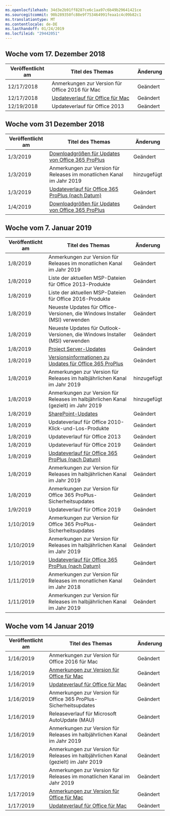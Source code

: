 ```yaml
---
ms.openlocfilehash: 34d3e2b91ff8287ce6c1aa97c6b49b29641421ce
ms.sourcegitcommit: 90b289350fc88e9f753464991feaa1c4c09b82c1
ms.translationtype: MT
ms.contentlocale: de-DE
ms.lasthandoff: 01/24/2019
ms.locfileid: "29442051"
---
```

<!-- This file is generated automatically each week. Changes made to this file will be overwritten.-->




## <a name="week-of-december-17-2018"></a>Woche vom 17. Dezember 2018


| Veröffentlicht am |Titel des Themas | Änderung |
|------|------------|--------|
| 12/17/2018 | Anmerkungen zur Version für Office 2016 für Mac | Geändert |
| 12/17/2018 | [Updateverlauf für Office für Mac](/OfficeUpdates/update-history-office-for-mac) | Geändert |
| 12/19/2018 | Updateverlauf für Office 2013 | Geändert |


## <a name="week-of-december-31-2018"></a>Woche vom 31 Dezember 2018


| Veröffentlicht am |Titel des Themas | Änderung |
|------|------------|--------|
| 1/3/2019 | [Downloadgrößen für Updates von Office 365 ProPlus](/OfficeUpdates/download-sizes-office365-proplus-updates) | Geändert |
| 1/3/2019 | Anmerkungen zur Version für Releases im monatlichen Kanal im Jahr 2019 | hinzugefügt |
| 1/3/2019 | [Updateverlauf für Office 365 ProPlus (nach Datum)](/OfficeUpdates/update-history-office365-proplus-by-date) | Geändert |
| 1/4/2019 | [Downloadgrößen für Updates von Office 365 ProPlus](/OfficeUpdates/download-sizes-office365-proplus-updates) | Geändert |


## <a name="week-of-january-07-2019"></a>Woche vom 7. Januar 2019


| Veröffentlicht am |Titel des Themas | Änderung |
|------|------------|--------|
| 1/8/2019 | Anmerkungen zur Version für Releases im monatlichen Kanal im Jahr 2019 | Geändert |
| 1/8/2019 | Liste der aktuellen MSP-Dateien für Office 2013-Produkte | Geändert |
| 1/8/2019 | Liste der aktuellen MSP-Dateien für Office 2016-Produkte | Geändert |
| 1/8/2019 | Neueste Updates für Office-Versionen, die Windows Installer (MSI) verwenden | Geändert |
| 1/8/2019 | Neueste Updates für Outlook-Versionen, die Windows Installer (MSI) verwenden | Geändert |
| 1/8/2019 | [Project Server-Updates](/OfficeUpdates/project-server-updates) | Geändert |
| 1/8/2019 | [Versionsinformationen zu Updates für Office 365 ProPlus](/OfficeUpdates/release-notes-office365-proplus) | Geändert |
| 1/8/2019 | Anmerkungen zur Version für Releases im halbjährlichen Kanal im Jahr 2019 | hinzugefügt |
| 1/8/2019 | Anmerkungen zur Version für Releases im halbjährlichen Kanal (gezielt) im Jahr 2019 | hinzugefügt |
| 1/8/2019 | [SharePoint-Updates](/OfficeUpdates/sharepoint-updates) | Geändert |
| 1/8/2019 | Updateverlauf für Office 2010-Klick-und-Los-Produkte | Geändert |
| 1/8/2019 | Updateverlauf für Office 2013 | Geändert |
| 1/8/2019 | Updateverlauf für Office 2019 | Geändert |
| 1/8/2019 | [Updateverlauf für Office 365 ProPlus (nach Datum)](/OfficeUpdates/update-history-office365-proplus-by-date) | Geändert |
| 1/8/2019 | Anmerkungen zur Version für Releases im halbjährlichen Kanal im Jahr 2019 | Geändert |
| 1/8/2019 | Anmerkungen zur Version für Office 365 ProPlus-Sicherheitsupdates | Geändert |
| 1/9/2019 | Updateverlauf für Office 2019 | Geändert |
| 1/10/2019 | Anmerkungen zur Version für Office 365 ProPlus-Sicherheitsupdates | Geändert |
| 1/10/2019 | Anmerkungen zur Version für Releases im halbjährlichen Kanal im Jahr 2019 | Geändert |
| 1/10/2019 | [Updateverlauf für Office 365 ProPlus (nach Datum)](/OfficeUpdates/update-history-office365-proplus-by-date) | Geändert |
| 1/11/2019 | Anmerkungen zur Version für Releases im monatlichen Kanal im Jahr 2018 | Geändert |
| 1/11/2019 | Anmerkungen zur Version für Releases im halbjährlichen Kanal im Jahr 2019 | Geändert |


## <a name="week-of-january-14-2019"></a>Woche vom 14 Januar 2019


| Veröffentlicht am |Titel des Themas | Änderung |
|------|------------|--------|
| 1/16/2019 | Anmerkungen zur Version für Office 2016 für Mac | Geändert |
| 1/16/2019 | [Anmerkungen zur Version für Office für Mac](/OfficeUpdates/release-notes-office-for-mac) | Geändert |
| 1/16/2019 | [Updateverlauf für Office für Mac](/OfficeUpdates/update-history-office-for-mac) | Geändert |
| 1/16/2019 | Anmerkungen zur Version für Office 365 ProPlus-Sicherheitsupdates | Geändert |
| 1/16/2019 | Releaseverlauf für Microsoft AutoUpdate (MAU) | Geändert |
| 1/16/2019 | Anmerkungen zur Version für Releases im halbjährlichen Kanal im Jahr 2019 | Geändert |
| 1/16/2019 | Anmerkungen zur Version für Releases im halbjährlichen Kanal (gezielt) im Jahr 2019 | Geändert |
| 1/17/2019 | Anmerkungen zur Version für Releases im monatlichen Kanal im Jahr 2019 | Geändert |
| 1/17/2019 | [Anmerkungen zur Version für Office für Mac](/OfficeUpdates/release-notes-office-for-mac) | Geändert |
| 1/17/2019 | [Updateverlauf für Office für Mac](/OfficeUpdates/update-history-office-for-mac) | Geändert |

